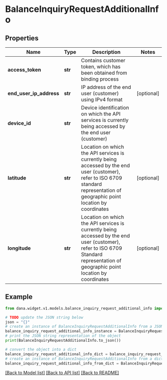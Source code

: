 # BalanceInquiryRequestAdditionalInfo


## Properties

Name | Type | Description | Notes
------------ | ------------- | ------------- | -------------
**access_token** | **str** | Contains customer token, which has been obtained from binding process | 
**end_user_ip_address** | **str** | IP address of the end user (customer) using IPv4 format | [optional] 
**device_id** | **str** | Device identification on which the API services is currently being accessed by the end user (customer) | 
**latitude** | **str** | Location on which the API services is currently being accessed by the end user (customer), refer to ISO 6709 standard representation of geographic point location by coordinates | [optional] 
**longitude** | **str** | Location on which the API services is currently being accessed by the end user (customer), refer to ISO 6709 Standard representation of geographic point location by coordinates | [optional] 

## Example

```python
from dana.widget.v1.models.balance_inquiry_request_additional_info import BalanceInquiryRequestAdditionalInfo

# TODO update the JSON string below
json = "{}"
# create an instance of BalanceInquiryRequestAdditionalInfo from a JSON string
balance_inquiry_request_additional_info_instance = BalanceInquiryRequestAdditionalInfo.from_json(json)
# print the JSON string representation of the object
print(BalanceInquiryRequestAdditionalInfo.to_json())

# convert the object into a dict
balance_inquiry_request_additional_info_dict = balance_inquiry_request_additional_info_instance.to_dict()
# create an instance of BalanceInquiryRequestAdditionalInfo from a dict
balance_inquiry_request_additional_info_from_dict = BalanceInquiryRequestAdditionalInfo.from_dict(balance_inquiry_request_additional_info_dict)
```
[[Back to Model list]](../README.md#documentation-for-models) [[Back to API list]](../README.md#documentation-for-api-endpoints) [[Back to README]](../README.md)


